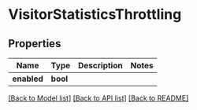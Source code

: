 # VisitorStatisticsThrottling

## Properties
Name | Type | Description | Notes
------------ | ------------- | ------------- | -------------
**enabled** | **bool** |  | 

[[Back to Model list]](../../README.md#documentation-for-models) [[Back to API list]](../../README.md#documentation-for-api-endpoints) [[Back to README]](../../README.md)

